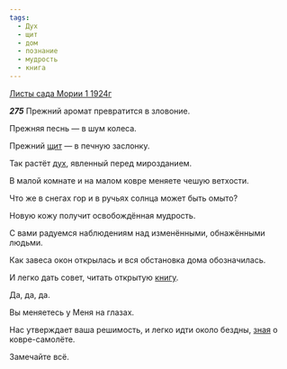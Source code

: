 ```yaml
---
tags:
  - Дух
  - щит
  - дом
  - познание
  - мудрость
  - книга
---
```


[Листы сада Мории 1 1924г](https://127.0.0.1:4002/agni/1924)

___275___
Прежний аромат превратится в зловоние.   

Прежняя песнь — в шум колеса.   

Прежний [щит](../../../tags/#щит) — в печную заслонку.   

Так растёт [дух](../../../tags/#Дух), явленный перед мирозданием.   

В малой комнате и на малом ковре меняете чешую ветхости.   

Что же в снегах гор и в ручьях солнца может быть омыто?   

Новую кожу получит освобождённая мудрость.   

С вами радуемся наблюдениям над изменёнными, обнажёнными людьми.   

Как завеса окон открылась и вся обстановка дома обозначилась.   

И легко дать совет, читать открытую [книгу](../../../tags/#книга).   

Да, да, да.   

Вы меняетесь у Меня на глазах.   

Нас утверждает ваша решимость, и легко идти около бездны, [зная](../../../tags/#познание) о ковре-самолёте.   

Замечайте всё.   

